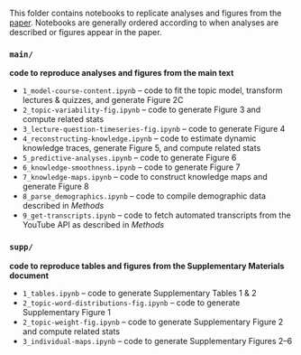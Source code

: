 This folder contains notebooks to replicate analyses and figures from the 
[paper](../../paper/main.pdf). Notebooks are generally ordered according to when 
analyses are described or figures appear in the paper.

### `main/`
**code to reproduce analyses and figures from the main text**
- `1_model-course-content.ipynb` &ndash; code to fit the topic model, transform lectures & quizzes, and generate Figure 2C
- `2_topic-variability-fig.ipynb` &ndash; code to generate Figure 3 and compute related stats
- `3_lecture-question-timeseries-fig.ipynb` &ndash; code to generate Figure 4
- `4_reconstructing-knowledge.ipynb` &ndash; code to estimate dynamic knowledge traces, generate Figure 5, and compute related stats
- `5_predictive-analyses.ipynb` &ndash; code to generate Figure 6
- `6_knowledge-smoothness.ipynb` &ndash; code to generate Figure 7
- `7_knowledge-maps.ipynb` &ndash; code to construct knowledge maps and generate Figure 8
- `8_parse_demographics.ipynb` &ndash; code to compile demographic data described in _Methods_
- `9_get-transcripts.ipynb` &ndash; code to fetch automated transcripts from the YouTube API as described in _Methods_

### `supp/`
**code to reproduce tables and figures from the Supplementary Materials document**
- `1_tables.ipynb` &ndash; code to generate Supplementary Tables 1 & 2
- `2_topic-word-distributions-fig.ipynb` &ndash; code to generate Supplementary Figure 1
- `2_topic-weight-fig.ipynb` &ndash; code to generate Supplementary Figure 2 and compute related stats
- `3_individual-maps.ipynb` &ndash; code to generate Supplementary Figures 2&ndash;6
